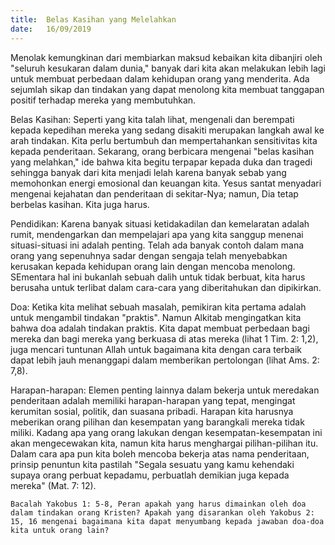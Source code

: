 ```yaml
---
title:  Belas Kasihan yang Melelahkan
date:   16/09/2019
---
```


Menolak kemungkinan dari membiarkan maksud kebaikan kita dibanjiri oleh "seluruh kesukaran dalam dunia," banyak dari kita akan melakukan lebih lagi untuk membuat perbedaan dalam kehidupan orang yang menderita. Ada sejumlah sikap dan tindakan yang dapat menolong kita membuat tanggapan positif terhadap mereka yang membutuhkan.

Belas Kasihan: Seperti yang kita talah lihat, mengenali dan berempati kepada kepedihan mereka yang sedang disakiti merupakan langkah awal ke arah tindakan. Kita perlu bertumbuh dan mempertahankan sensitivitas kita kepada penderitaan. Sekarang, orang berbicara mengenai "belas kasihan yang melahkan," ide bahwa kita begitu terpapar kepada duka dan tragedi sehingga banyak dari kita menjadi lelah karena banyak sebab yang memohonkan energi emosional dan keuangan kita. Yesus santat menyadari mengenai kejahatan dan penderitaan di sekitar-Nya; namun, Dia tetap berbelas kasihan. Kita juga harus. 

Pendidikan: Karena banyak situasi ketidakadilan dan kemelaratan adalah rumit, mendengarkan dan mempelajari apa yang kita sanggup menenai situasi-situasi ini adalah penting. Telah ada banyak contoh dalam mana orang yang sepenuhnya sadar dengan sengaja telah menyebabkan kerusakan kepada kehidupan orang lain dengan mencoba menolong. SEmentara hal ini bukanlah sebuah dalih untuk tidak berbuat, kita harus berusaha untuk terlibat dalam cara-cara yang diberitahukan dan dipikirkan.

Doa: Ketika kita melihat sebuah masalah, pemikiran kita pertama adalah untuk mengambil tindakan "praktis". Namun Alkitab mengingatkan kita bahwa doa adalah tindakan praktis. Kita dapat membuat perbedaan bagi mereka dan bagi mereka yang berkuasa di atas mereka (lihat 1 Tim. 2: 1,2), juga mencari tuntunan Allah untuk bagaimana kita dengan cara terbaik dapat lebih jauh menanggapi dalam memberikan pertolongan (lihat Ams. 2: 7,8).

Harapan-harapan: Elemen penting lainnya dalam bekerja untuk meredakan penderitaan adalah memiliki harapan-harapan yang tepat, mengingat kerumitan sosial, politik, dan suasana pribadi. Harapan kita harusnya meberikan orang pilihan dan kesempatan yang barangkali mereka tidak miliki. Kadang apa yang orang lakukan dengan kesempatan-kesempatan ini akan mengecewakan kita, namun kita harus menghargai pilihan-pilihan itu. Dalam cara apa pun kita boleh mencoba bekerja atas nama penderitaan, prinsip penuntun kita pastilah "Segala sesuatu yang kamu kehendaki supaya orang perbuat kepadamu, perbuatlah demikian juga kepada mereka" (Mat. 7: 12).

`Bacalah Yakobus 1: 5-8, Peran apakah yang harus dimainkan oleh doa dalam tindakan orang Kristen? Apakah yang disarankan oleh Yakobus 2: 15, 16 mengenai bagaimana kita dapat menyumbang kepada jawaban doa-doa kita untuk orang lain?`